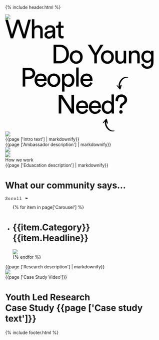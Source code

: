 {% include header.html %}
<div class="som-splash">
  <div class="som_splash__image-wrapper">
    <img class="som-splash__image" src="{{page ['What we do splash image']}}">
  </div>
  <div class="som-hero-text half som-wrapper">
    <svg width="475" height="358" viewBox="0 0 475 358" xmlns="http://www.w3.org/2000/svg"><g fill="#000" fill-rule="evenodd"><path d="M73.332 1.26h8.484L64.848 60.816h-8.484l-15.54-48.3-15.372 48.3H17.22L0 1.26h8.484l13.104 46.62L36.54 1.26h8.652L60.48 48.384 73.332 1.26zm19.842 59.556h-7.896V0h7.896v25.116c1.456-2.128 3.276-3.64 5.46-4.536a17.76 17.76 0 016.804-1.344c2.408 0 4.522.406 6.342 1.218 1.82.812 3.332 1.932 4.536 3.36 1.204 1.428 2.1 3.122 2.688 5.082.588 1.96.882 4.06.882 6.3v25.62h-7.896V36.54c0-1.4-.154-2.716-.462-3.948-.308-1.232-.84-2.31-1.596-3.234-.756-.924-1.736-1.652-2.94-2.184-1.204-.532-2.674-.798-4.41-.798-1.512 0-2.842.28-3.99.84a8.568 8.568 0 00-2.898 2.268c-.784.952-1.386 2.072-1.806 3.36-.42 1.288-.658 2.688-.714 4.2v23.772zm32.273-10.836c0-1.792.308-3.402.924-4.83.616-1.428 1.47-2.646 2.562-3.654 1.092-1.008 2.394-1.82 3.906-2.436a22.267 22.267 0 014.872-1.344l10.92-1.596c1.232-.168 2.058-.532 2.478-1.092.42-.56.63-1.204.63-1.932 0-1.96-.686-3.654-2.058-5.082-1.372-1.428-3.598-2.142-6.678-2.142-2.8 0-4.956.77-6.468 2.31-1.512 1.54-2.408 3.486-2.688 5.838l-7.56-1.764a13.863 13.863 0 011.722-5.292 14.16 14.16 0 013.57-4.158c1.456-1.148 3.15-2.044 5.082-2.688 1.932-.644 3.99-.966 6.174-.966 3.024 0 5.6.406 7.728 1.218 2.128.812 3.864 1.89 5.208 3.234a12.16 12.16 0 012.94 4.704 17.19 17.19 0 01.924 5.628V54.18c0 1.792.056 3.22.168 4.284.112 1.064.224 1.848.336 2.352h-7.728c-.112-.504-.21-1.176-.294-2.016-.084-.84-.126-1.988-.126-3.444-.448.728-1.036 1.484-1.764 2.268-.728.784-1.624 1.512-2.688 2.184-1.064.672-2.31 1.218-3.738 1.638-1.428.42-3.038.63-4.83.63-2.072 0-3.934-.336-5.586-1.008-1.652-.672-3.066-1.554-4.242-2.646a11.53 11.53 0 01-2.73-3.822 11.295 11.295 0 01-.966-4.62zm14.616 5.46c1.624 0 3.15-.21 4.578-.63 1.428-.42 2.66-1.092 3.696-2.016 1.036-.924 1.862-2.156 2.478-3.696.616-1.54.924-3.402.924-5.586v-1.848l-12.348 1.848c-1.68.28-3.08.91-4.2 1.89-1.12.98-1.68 2.366-1.68 4.158 0 1.512.588 2.87 1.764 4.074 1.176 1.204 2.772 1.806 4.788 1.806zm37.902-35.028h8.736v7.14h-8.736v21c0 1.848.42 3.234 1.26 4.158.84.924 2.296 1.386 4.368 1.386.504 0 1.064-.028 1.68-.084.616-.056 1.092-.14 1.428-.252v6.72c-.336.112-.98.266-1.932.462s-2.1.294-3.444.294c-3.472 0-6.216-.994-8.232-2.982-2.016-1.988-3.024-4.83-3.024-8.526V27.552h-7.728v-7.14h2.184c2.184 0 3.766-.588 4.746-1.764.98-1.176 1.47-2.66 1.47-4.452V7.644h7.224v12.768zm-2.918 113.096c2.744 0 5.348-.462 7.812-1.386a17.957 17.957 0 006.468-4.158c1.848-1.848 3.304-4.172 4.368-6.972 1.064-2.8 1.596-6.076 1.596-9.828s-.532-7.042-1.596-9.87c-1.064-2.828-2.506-5.18-4.326-7.056a17.843 17.843 0 00-6.384-4.242c-2.436-.952-5.026-1.428-7.77-1.428h-12.348v44.94h12.18zm-20.412 7.308V81.26h20.832c3.752 0 7.35.644 10.794 1.932 3.444 1.288 6.454 3.192 9.03 5.712 2.576 2.52 4.634 5.642 6.174 9.366 1.54 3.724 2.31 8.022 2.31 12.894s-.77 9.156-2.31 12.852c-1.54 3.696-3.626 6.79-6.258 9.282a26.208 26.208 0 01-9.114 5.628c-3.444 1.26-7.042 1.89-10.794 1.89h-20.664zm72.425-5.796c1.68 0 3.276-.308 4.788-.924 1.512-.616 2.856-1.54 4.032-2.772 1.176-1.232 2.1-2.744 2.772-4.536.672-1.792 1.008-3.864 1.008-6.216 0-2.352-.336-4.41-1.008-6.174-.672-1.764-1.596-3.262-2.772-4.494-1.176-1.232-2.52-2.156-4.032-2.772a12.568 12.568 0 00-4.788-.924c-1.68 0-3.276.308-4.788.924-1.512.616-2.856 1.54-4.032 2.772-1.176 1.232-2.1 2.73-2.772 4.494-.672 1.764-1.008 3.822-1.008 6.174 0 2.352.336 4.424 1.008 6.216.672 1.792 1.596 3.304 2.772 4.536 1.176 1.232 2.52 2.156 4.032 2.772 1.512.616 3.108.924 4.788.924zm0-35.868c3.024 0 5.796.546 8.316 1.638 2.52 1.092 4.704 2.59 6.552 4.494 1.848 1.904 3.276 4.158 4.284 6.762 1.008 2.604 1.512 5.446 1.512 8.526s-.504 5.936-1.512 8.568c-1.008 2.632-2.436 4.9-4.284 6.804-1.848 1.904-4.032 3.402-6.552 4.494-2.52 1.092-5.292 1.638-8.316 1.638-3.024 0-5.796-.546-8.316-1.638-2.52-1.092-4.704-2.59-6.552-4.494-1.848-1.904-3.276-4.172-4.284-6.804-1.008-2.632-1.512-5.488-1.512-8.568 0-3.08.504-5.922 1.512-8.526s2.436-4.858 4.284-6.762c1.848-1.904 4.032-3.402 6.552-4.494 2.52-1.092 5.292-1.638 8.316-1.638zm36.827-17.892h9.912l15.456 26.544 15.456-26.544h9.408l-21 34.104v25.452h-8.232v-25.452l-21-34.104zm63.018 53.76c1.68 0 3.276-.308 4.788-.924 1.512-.616 2.856-1.54 4.032-2.772 1.176-1.232 2.1-2.744 2.772-4.536.672-1.792 1.008-3.864 1.008-6.216 0-2.352-.336-4.41-1.008-6.174-.672-1.764-1.596-3.262-2.772-4.494-1.176-1.232-2.52-2.156-4.032-2.772a12.568 12.568 0 00-4.788-.924c-1.68 0-3.276.308-4.788.924-1.512.616-2.856 1.54-4.032 2.772-1.176 1.232-2.1 2.73-2.772 4.494-.672 1.764-1.008 3.822-1.008 6.174 0 2.352.336 4.424 1.008 6.216.672 1.792 1.596 3.304 2.772 4.536 1.176 1.232 2.52 2.156 4.032 2.772 1.512.616 3.108.924 4.788.924zm0-35.868c3.024 0 5.796.546 8.316 1.638 2.52 1.092 4.704 2.59 6.552 4.494 1.848 1.904 3.276 4.158 4.284 6.762 1.008 2.604 1.512 5.446 1.512 8.526s-.504 5.936-1.512 8.568c-1.008 2.632-2.436 4.9-4.284 6.804-1.848 1.904-4.032 3.402-6.552 4.494-2.52 1.092-5.292 1.638-8.316 1.638-3.024 0-5.796-.546-8.316-1.638-2.52-1.092-4.704-2.59-6.552-4.494-1.848-1.904-3.276-4.172-4.284-6.804-1.008-2.632-1.512-5.488-1.512-8.568 0-3.08.504-5.922 1.512-8.526s2.436-4.858 4.284-6.762c1.848-1.904 4.032-3.402 6.552-4.494 2.52-1.092 5.292-1.638 8.316-1.638zm52.434 36.792c-1.12 2.128-2.8 3.682-5.04 4.662s-4.536 1.47-6.888 1.47c-2.352 0-4.466-.42-6.342-1.26-1.876-.84-3.458-1.988-4.746-3.444-1.288-1.456-2.282-3.164-2.982-5.124-.7-1.96-1.05-4.088-1.05-6.384v-25.452h7.896v24.276c0 1.4.168 2.73.504 3.99.336 1.26.868 2.366 1.596 3.318.728.952 1.666 1.708 2.814 2.268 1.148.56 2.562.84 4.242.84 3.192 0 5.586-.952 7.182-2.856s2.394-4.396 2.394-7.476v-24.36h7.896v32.928c0 1.624.042 3.094.126 4.41.084 1.316.182 2.338.294 3.066h-7.56c-.112-.448-.196-1.162-.252-2.142-.056-.98-.084-1.89-.084-2.73zm24.293 4.872h-7.896v-40.404h7.728v5.796c1.456-2.52 3.304-4.312 5.544-5.376 2.24-1.064 4.536-1.596 6.888-1.596 2.408 0 4.522.406 6.342 1.218 1.82.812 3.332 1.932 4.536 3.36 1.204 1.428 2.1 3.122 2.688 5.082.588 1.96.882 4.06.882 6.3v25.62h-7.896V116.54c0-1.4-.154-2.716-.462-3.948-.308-1.232-.84-2.31-1.596-3.234-.756-.924-1.736-1.652-2.94-2.184-1.204-.532-2.674-.798-4.41-.798-1.568 0-2.94.294-4.116.882a8.466 8.466 0 00-2.94 2.394c-.784 1.008-1.372 2.184-1.764 3.528a15.229 15.229 0 00-.588 4.284v23.352zm39.498.42c.28 2.856 1.414 5.222 3.402 7.098 1.988 1.876 4.522 2.814 7.602 2.814 4.256 0 7.378-1.092 9.366-3.276 1.988-2.184 2.982-5.46 2.982-9.828v-5.796c-.952 1.848-2.492 3.416-4.62 4.704-2.128 1.288-4.704 1.932-7.728 1.932-2.688 0-5.166-.49-7.434-1.47s-4.228-2.324-5.88-4.032c-1.652-1.708-2.94-3.766-3.864-6.174-.924-2.408-1.386-5.04-1.386-7.896 0-2.744.448-5.306 1.344-7.686.896-2.38 2.156-4.452 3.78-6.216 1.624-1.764 3.57-3.164 5.838-4.2 2.268-1.036 4.802-1.554 7.602-1.554 3.136 0 5.74.56 7.812 1.68 2.072 1.12 3.612 2.688 4.62 4.704v-5.628h7.812v37.38a28.14 28.14 0 01-1.008 7.518c-.672 2.436-1.806 4.592-3.402 6.468-1.596 1.876-3.682 3.388-6.258 4.536-2.576 1.148-5.768 1.722-9.576 1.722-2.52 0-4.858-.378-7.014-1.134-2.156-.756-4.06-1.806-5.712-3.15a16.769 16.769 0 01-4.032-4.746c-1.036-1.82-1.666-3.822-1.89-6.006l7.644-1.764zm12.18-8.988c3.416 0 6.188-1.176 8.316-3.528 2.128-2.352 3.192-5.488 3.192-9.408 0-3.92-1.064-7.056-3.192-9.408-2.128-2.352-4.9-3.528-8.316-3.528-3.528 0-6.356 1.176-8.484 3.528-2.128 2.352-3.192 5.488-3.192 9.408 0 3.976 1.05 7.126 3.15 9.45 2.1 2.324 4.942 3.486 8.526 3.486zM75.905 183.064c3.584 0 6.398-.91 8.442-2.73 2.044-1.82 3.066-4.27 3.066-7.35 0-3.192-1.022-5.712-3.066-7.56-2.044-1.848-4.858-2.772-8.442-2.772H63.977v20.412h11.928zm-11.928 7.392v24.36h-8.232V155.26h21.672c2.744 0 5.25.448 7.518 1.344 2.268.896 4.2 2.142 5.796 3.738a17.322 17.322 0 013.738 5.586c.896 2.128 1.344 4.452 1.344 6.972 0 2.52-.448 4.858-1.344 7.014-.896 2.156-2.142 4.004-3.738 5.544s-3.528 2.758-5.796 3.654c-2.268.896-4.774 1.344-7.518 1.344h-13.44zm60.413 0c-.112-2.912-1.092-5.362-2.94-7.35-1.848-1.988-4.564-2.982-8.148-2.982-1.68 0-3.178.294-4.494.882-1.316.588-2.436 1.372-3.36 2.352a12.104 12.104 0 00-2.226 3.318 10.13 10.13 0 00-.924 3.78h22.092zm7.98 12.852a17.735 17.735 0 01-2.478 4.998 17.97 17.97 0 01-3.948 4.032c-1.54 1.148-3.29 2.058-5.25 2.73-1.96.672-4.116 1.008-6.468 1.008-2.688 0-5.264-.476-7.728-1.428a18.87 18.87 0 01-6.51-4.2c-1.876-1.848-3.36-4.116-4.452-6.804-1.092-2.688-1.638-5.74-1.638-9.156 0-3.192.532-6.09 1.596-8.694 1.064-2.604 2.478-4.844 4.242-6.72a18.787 18.787 0 016.174-4.368 17.946 17.946 0 017.308-1.554c3.08 0 5.838.518 8.274 1.554 2.436 1.036 4.466 2.478 6.09 4.326 1.624 1.848 2.87 4.074 3.738 6.678.868 2.604 1.302 5.474 1.302 8.61 0 .504-.014.98-.042 1.428-.028.448-.07.812-.126 1.092h-30.408c.056 1.792.392 3.444 1.008 4.956.616 1.512 1.47 2.814 2.562 3.906a11.267 11.267 0 003.864 2.52c1.484.588 3.066.882 4.746.882 3.304 0 5.824-.784 7.56-2.352 1.736-1.568 2.996-3.5 3.78-5.796l6.804 2.352zm23.118 5.712c1.68 0 3.276-.308 4.788-.924 1.512-.616 2.856-1.54 4.032-2.772 1.176-1.232 2.1-2.744 2.772-4.536.672-1.792 1.008-3.864 1.008-6.216 0-2.352-.336-4.41-1.008-6.174-.672-1.764-1.596-3.262-2.772-4.494-1.176-1.232-2.52-2.156-4.032-2.772a12.568 12.568 0 00-4.788-.924c-1.68 0-3.276.308-4.788.924-1.512.616-2.856 1.54-4.032 2.772-1.176 1.232-2.1 2.73-2.772 4.494-.672 1.764-1.008 3.822-1.008 6.174 0 2.352.336 4.424 1.008 6.216.672 1.792 1.596 3.304 2.772 4.536 1.176 1.232 2.52 2.156 4.032 2.772 1.512.616 3.108.924 4.788.924zm0-35.868c3.024 0 5.796.546 8.316 1.638 2.52 1.092 4.704 2.59 6.552 4.494 1.848 1.904 3.276 4.158 4.284 6.762 1.008 2.604 1.512 5.446 1.512 8.526s-.504 5.936-1.512 8.568c-1.008 2.632-2.436 4.9-4.284 6.804-1.848 1.904-4.032 3.402-6.552 4.494-2.52 1.092-5.292 1.638-8.316 1.638-3.024 0-5.796-.546-8.316-1.638-2.52-1.092-4.704-2.59-6.552-4.494-1.848-1.904-3.276-4.172-4.284-6.804-1.008-2.632-1.512-5.488-1.512-8.568 0-3.08.504-5.922 1.512-8.526s2.436-4.858 4.284-6.762c1.848-1.904 4.032-3.402 6.552-4.494 2.52-1.092 5.292-1.638 8.316-1.638zm26.226 57.624v-56.364h7.644v6.3c1.12-2.016 2.828-3.724 5.124-5.124 2.296-1.4 5.096-2.1 8.4-2.1 3.024 0 5.698.546 8.022 1.638 2.324 1.092 4.256 2.59 5.796 4.494s2.716 4.144 3.528 6.72c.812 2.576 1.218 5.32 1.218 8.232 0 3.024-.42 5.824-1.26 8.4-.84 2.576-2.072 4.83-3.696 6.762a17.182 17.182 0 01-5.922 4.536c-2.324 1.092-4.97 1.638-7.938 1.638-3.136 0-5.824-.644-8.064-1.932-2.24-1.288-3.92-2.828-5.04-4.62v21.42h-7.812zm31.668-36.204c0-2.016-.28-3.878-.84-5.586-.56-1.708-1.344-3.192-2.352-4.452a10.827 10.827 0 00-3.738-2.982c-1.484-.728-3.15-1.092-4.998-1.092-1.792 0-3.43.364-4.914 1.092a11.684 11.684 0 00-3.822 2.982c-1.064 1.26-1.876 2.744-2.436 4.452-.56 1.708-.84 3.57-.84 5.586 0 2.072.28 3.99.84 5.754.56 1.764 1.372 3.276 2.436 4.536a11.204 11.204 0 003.822 2.94c1.484.7 3.122 1.05 4.914 1.05 1.848 0 3.5-.35 4.956-1.05 1.456-.7 2.702-1.68 3.738-2.94s1.834-2.772 2.394-4.536c.56-1.764.84-3.682.84-5.754zm13.625 20.244V154h7.896v60.816h-7.896zm44.034-24.36c-.112-2.912-1.092-5.362-2.94-7.35-1.848-1.988-4.564-2.982-8.148-2.982-1.68 0-3.178.294-4.494.882-1.316.588-2.436 1.372-3.36 2.352a12.104 12.104 0 00-2.226 3.318 10.13 10.13 0 00-.924 3.78h22.092zm7.98 12.852a17.735 17.735 0 01-2.478 4.998 17.97 17.97 0 01-3.948 4.032c-1.54 1.148-3.29 2.058-5.25 2.73-1.96.672-4.116 1.008-6.468 1.008-2.688 0-5.264-.476-7.728-1.428a18.87 18.87 0 01-6.51-4.2c-1.876-1.848-3.36-4.116-4.452-6.804-1.092-2.688-1.638-5.74-1.638-9.156 0-3.192.532-6.09 1.596-8.694 1.064-2.604 2.478-4.844 4.242-6.72a18.787 18.787 0 016.174-4.368 17.946 17.946 0 017.308-1.554c3.08 0 5.838.518 8.274 1.554 2.436 1.036 4.466 2.478 6.09 4.326 1.624 1.848 2.87 4.074 3.738 6.678.868 2.604 1.302 5.474 1.302 8.61 0 .504-.014.98-.042 1.428-.028.448-.07.812-.126 1.092h-30.408c.056 1.792.392 3.444 1.008 4.956.616 1.512 1.47 2.814 2.562 3.906a11.267 11.267 0 003.864 2.52c1.484.588 3.066.882 4.746.882 3.304 0 5.824-.784 7.56-2.352 1.736-1.568 2.996-3.5 3.78-5.796l6.804 2.352zm-67.5 97.508l-32.173-48.552v48.552h-8.232V241.26h11.004l29.736 45.696V241.26h8.232v59.556h-8.568zm45.545-24.36c-.112-2.912-1.092-5.362-2.94-7.35-1.848-1.988-4.564-2.982-8.148-2.982-1.68 0-3.178.294-4.494.882-1.316.588-2.436 1.372-3.36 2.352a12.104 12.104 0 00-2.226 3.318 10.13 10.13 0 00-.924 3.78h22.092zm7.98 12.852a17.735 17.735 0 01-2.478 4.998 17.97 17.97 0 01-3.948 4.032c-1.54 1.148-3.29 2.058-5.25 2.73-1.96.672-4.116 1.008-6.468 1.008-2.688 0-5.264-.476-7.728-1.428a18.87 18.87 0 01-6.51-4.2c-1.876-1.848-3.36-4.116-4.452-6.804-1.092-2.688-1.638-5.74-1.638-9.156 0-3.192.532-6.09 1.596-8.694 1.064-2.604 2.478-4.844 4.242-6.72a18.787 18.787 0 016.174-4.368 17.946 17.946 0 017.308-1.554c3.08 0 5.838.518 8.274 1.554 2.436 1.036 4.466 2.478 6.09 4.326 1.624 1.848 2.87 4.074 3.738 6.678.868 2.604 1.302 5.474 1.302 8.61 0 .504-.014.98-.042 1.428-.028.448-.07.812-.126 1.092h-30.408c.056 1.792.392 3.444 1.008 4.956.616 1.512 1.47 2.814 2.562 3.906a11.267 11.267 0 003.864 2.52c1.484.588 3.066.882 4.746.882 3.304 0 5.824-.784 7.56-2.352 1.736-1.568 2.996-3.5 3.78-5.796l6.804 2.352zm33.03-12.852c-.113-2.912-1.093-5.362-2.94-7.35-1.849-1.988-4.565-2.982-8.149-2.982-1.68 0-3.178.294-4.494.882-1.316.588-2.436 1.372-3.36 2.352a12.104 12.104 0 00-2.226 3.318 10.13 10.13 0 00-.924 3.78h22.092zm7.98 12.852a17.735 17.735 0 01-2.479 4.998 17.97 17.97 0 01-3.948 4.032c-1.54 1.148-3.29 2.058-5.25 2.73-1.96.672-4.116 1.008-6.468 1.008-2.688 0-5.264-.476-7.728-1.428a18.87 18.87 0 01-6.51-4.2c-1.876-1.848-3.36-4.116-4.452-6.804-1.092-2.688-1.638-5.74-1.638-9.156 0-3.192.532-6.09 1.596-8.694 1.064-2.604 2.478-4.844 4.242-6.72a18.787 18.787 0 016.174-4.368 17.946 17.946 0 017.308-1.554c3.08 0 5.838.518 8.274 1.554 2.436 1.036 4.466 2.478 6.09 4.326 1.624 1.848 2.87 4.074 3.738 6.678.868 2.604 1.302 5.474 1.302 8.61 0 .504-.014.98-.042 1.428-.028.448-.07.812-.126 1.092h-30.408c.056 1.792.392 3.444 1.008 4.956.616 1.512 1.47 2.814 2.562 3.906a11.267 11.267 0 003.864 2.52c1.484.588 3.066.882 4.746.882 3.304 0 5.824-.784 7.56-2.352 1.736-1.568 2.996-3.5 3.78-5.796l6.804 2.352zm10.517-8.82c0 2.072.266 3.99.798 5.754.532 1.764 1.302 3.29 2.31 4.578a10.735 10.735 0 003.696 3.024c1.456.728 3.136 1.092 5.04 1.092 1.792 0 3.416-.378 4.872-1.134a11.183 11.183 0 003.696-3.066c1.008-1.288 1.778-2.828 2.31-4.62.532-1.792.798-3.724.798-5.796 0-4.2-1.022-7.588-3.066-10.164-2.044-2.576-4.886-3.864-8.526-3.864-1.792 0-3.43.35-4.914 1.05-1.484.7-2.744 1.68-3.78 2.94-1.036 1.26-1.834 2.758-2.394 4.494-.56 1.736-.84 3.64-.84 5.712zm23.604 14.196c-.952 1.96-2.478 3.654-4.578 5.082s-4.746 2.142-7.938 2.142c-2.968 0-5.628-.546-7.98-1.638a17.493 17.493 0 01-6.006-4.536c-1.652-1.932-2.926-4.2-3.822-6.804-.896-2.604-1.344-5.418-1.344-8.442 0-2.856.462-5.558 1.386-8.106.924-2.548 2.226-4.788 3.906-6.72a18.92 18.92 0 016.048-4.62c2.352-1.148 4.956-1.722 7.812-1.722 1.792 0 3.374.196 4.746.588 1.372.392 2.562.91 3.57 1.554s1.848 1.372 2.52 2.184c.672.812 1.176 1.638 1.512 2.478V240h7.812v53.34c0 1.96.056 3.612.168 4.956.112 1.344.196 2.184.252 2.52h-7.644c-.112-.448-.21-1.162-.294-2.142a39.198 39.198 0 01-.126-3.318v-.672zm26.31-10.92a12.96 12.96 0 01-.084-1.428v-1.512c0-2.8.532-5.264 1.596-7.392s2.856-4.032 5.376-5.712l3.696-2.52c1.456-.952 2.562-2.156 3.318-3.612a9.888 9.888 0 001.134-4.62c0-1.232-.21-2.422-.63-3.57a9.258 9.258 0 00-1.848-3.066c-.812-.896-1.848-1.61-3.108-2.142-1.26-.532-2.73-.798-4.41-.798-1.848 0-3.43.308-4.746.924-1.316.616-2.394 1.428-3.234 2.436a10.323 10.323 0 00-1.89 3.444 12.658 12.658 0 00-.63 3.948c0 .728.056 1.484.168 2.268.112.784.252 1.4.42 1.848l-8.148-1.008c-.336-1.176-.504-2.52-.504-4.032 0-1.904.364-3.878 1.092-5.922.728-2.044 1.848-3.906 3.36-5.586 1.512-1.68 3.43-3.052 5.754-4.116 2.324-1.064 5.11-1.596 8.358-1.596 2.912 0 5.516.476 7.812 1.428 2.296.952 4.228 2.212 5.796 3.78a15.879 15.879 0 013.57 5.418 16.814 16.814 0 011.218 6.258c0 3.36-.812 6.23-2.436 8.61-1.624 2.38-3.668 4.382-6.132 6.006l-3.864 2.604a7.777 7.777 0 00-2.814 3.486c-.588 1.428-.882 2.954-.882 4.578v.63c0 .196.028.518.084.966h-7.392zm-1.848 12.012c0-1.512.532-2.814 1.596-3.906s2.352-1.638 3.864-1.638 2.814.546 3.906 1.638c1.092 1.092 1.638 2.394 1.638 3.906s-.546 2.8-1.638 3.864c-1.092 1.064-2.394 1.596-3.906 1.596s-2.8-.532-3.864-1.596-1.596-2.352-1.596-3.864z" fill-rule="nonzero"/><path d="M313.448 328.272c2.55-2.985 5.114-5.957 7.671-8.935.167-.195.385-.387.452-.616.38-1.28 1.47-.801 2.294-.88.853-.082 1.205.495 1.371 1.25.156.71.401 1.402.585 2.106.869 3.312 1.766 6.618 2.573 9.945.272 1.121-.391 1.729-1.572 1.74-1.438.013-1.897-1.053-2.296-2.065-.511-1.294-.863-2.648-1.284-3.976l-.152.031c-.015.206-.036.411-.045.617-.336 7.638 2.465 14.237 7.37 19.941 4.528 5.264 10.095 8.723 17.581 7.854.533-.062 1.093.094 1.744.159-.528 1.234-1.391 1.738-2.528 1.961-5.365 1.054-10.263.077-14.896-2.832-7.84-4.92-15.241-16.39-13.248-28.622-.431.51-.74.916-1.091 1.282-1.136 1.185-2.234 2.413-3.467 3.493-.35.307-1.108.165-1.68.228-.027-.533-.151-1.084-.053-1.593.076-.392.393-.763.67-1.088M357.448 213.36c2.55 2.985 5.114 5.957 7.671 8.935.167.195.385.387.452.616.38 1.28 1.47.801 2.294.88.853.082 1.205-.495 1.371-1.25.156-.71.401-1.402.585-2.106.869-3.312 1.766-6.618 2.573-9.945.272-1.121-.391-1.729-1.572-1.74-1.438-.013-1.897 1.053-2.296 2.065-.511 1.294-.863 2.648-1.284 3.976l-.152-.031c-.015-.206-.036-.411-.045-.617-.336-7.638 2.465-14.237 7.37-19.941 4.528-5.264 10.095-8.723 17.581-7.854.533.062 1.093-.094 1.744-.159-.528-1.234-1.391-1.738-2.528-1.961-5.365-1.054-10.263-.077-14.896 2.832-7.84 4.92-15.241 16.39-13.248 28.622-.431-.51-.74-.916-1.091-1.282-1.136-1.185-2.234-2.413-3.467-3.493-.35-.307-1.108-.165-1.68-.228-.027.533-.151 1.084-.053 1.593.076.392.393.763.67 1.088"/></g></svg>
  </div>
</div>
<div class="som-panel scroller left beige book">
  <div class="flex">
  <div class="som-left white">
    <div class="som-image-style">
      <img src="{{page ['Intro image']}}">
    </div>
  </div>
  <div class="som-right">
    <div class="som-scroll-text right">
      {{page ['Intro text'] | markdownify}}
    </div>
  </div>
  </div>
</div>
<div class="som-panel scroller right blue book">
  <div class="flex">
  <div class="som-left">
    <div class="som-scroll-text left">
      {{page ['Ambassador description'] | markdownify}}
    </div>
  </div>
  <div class="som-right">
    <img src="{{page ['Ambassador image']}}">
  </div>
  </div>
</div>
<div class="som-panel scroller left white">
  <div class="flex">
  <div class="som-left">
    <img src="{{page ['Education image']}}">
  </div>
  <div class="som-right">
    <div class="som-scroll-text">
      <div class="som-scroll-sub-head">
        How we work
      </div>
      {{page ['Eduacation description'] | markdownify}}
    </div>
  </div>
  </div>
</div>
<div id="carousel" class="som-carousel">
  <div class="som-wrapper">
    <div class="som-panel-title">
      <h1>What our community says…</h1>
      <div class="som-scroll">
        <svg width="72" height="11" viewBox="0 0 72 11" xmlns="http://www.w3.org/2000/svg"><path d="M7.015 7.645c0 1.515-1.305 2.535-3 2.535-.825 0-1.38-.165-2.1-.54l-.045.555-.9-.12.15-1.59c.045-.45-.06-.9-.15-1.335l.9-.135.09.72C2.095 8.8 2.695 9.34 4.09 9.34c.885 0 1.95-.465 1.95-1.605 0-2.67-4.845-1.2-4.845-4.485 0-1.62 1.53-2.43 2.985-2.43.54 0 1.215.135 1.695.39l.09-.585.9.165-.135 1.5c-.045.45.045.885.135 1.32l-.915.135c-.03-.42-.015-1.02-.21-1.395-.285-.525-.915-.69-1.59-.69-.825 0-1.98.39-1.98 1.53 0 2.415 4.845 1.095 4.845 4.455zM15.79 8.68l.33.765a6.39 6.39 0 01-2.91.735c-1.905 0-3.435-1.26-3.435-3.225 0-1.98 1.485-3.345 3.435-3.345.825 0 1.875.255 2.295 1.05l-.03.75.045.765h-.96l.015-.42c.03-.975-.495-1.305-1.44-1.305-1.395 0-2.385 1.005-2.385 2.4 0 1.485 1.005 2.49 2.49 2.49.855 0 1.785-.27 2.55-.66zm5.46-2.64v3.12h2.715V10h-4.95v-.84h1.305V4.645l-1.095.15-.135-.765c.48-.03.975-.09 1.32-.405.12-.135.21-.255.405-.255.435 0 .435.42.435.75v.795c.825-.6 1.62-1.305 2.7-1.305.78 0 1.275.525 1.515 1.215l-.93.375c-.12-.315-.27-.75-.675-.75-.765 0-2.025 1.065-2.61 1.59zm9.735 4.14c-1.86 0-3.27-1.44-3.27-3.285 0-1.86 1.41-3.285 3.27-3.285s3.27 1.425 3.27 3.285c0 1.845-1.41 3.285-3.27 3.285zm0-.84c1.38 0 2.295-1.125 2.295-2.445 0-1.335-.915-2.445-2.295-2.445S28.69 5.56 28.69 6.895c0 1.32.915 2.445 2.295 2.445zM40.57.94v8.22h2.505V10h-6.24v-.84h2.805V1.465c-.51.09-1.02.135-1.545.15l-.87.03-.15-.825.96-.015c.465 0 1.35-.03 1.68-.42.12-.135.21-.225.405-.225.465 0 .45.45.45.78zm9 0v8.22h2.505V10h-6.24v-.84h2.805V1.465c-.51.09-1.02.135-1.545.15l-.87.03-.15-.825.96-.015c.465 0 1.35-.03 1.68-.42.12-.135.21-.225.405-.225.465 0 .45.45.45.78zm20.136 5.017l-.578.667c-.176.21-.381.376-.616.498-.22.117-.461.175-.725.175a1.51 1.51 0 01-.747-.175c-.302-.162-.51-.323-.622-.484-.254-.386-.39-.588-.41-.608a3.59 3.59 0 01-.3-.549.686.686 0 00-.352-.352.87.87 0 00-.388-.102.77.77 0 00-.396.102c-.17.098-.286.198-.344.3-.049.084-.103.191-.161.323l-1.04-.645c.097-.376.297-.7.6-.974.186-.17.39-.324.615-.461.186-.108.428-.156.726-.147.317.01.559.066.725.169.307.195.532.351.673.469.093.073.247.285.462.637.137.224.22.366.249.425.015.034.134.141.359.322.068.058.183.088.344.088a.659.659 0 00.352-.11 1.35 1.35 0 00.388-.308c.078-.097.093-.232.044-.403h-1.37v-1.37h3.018l.864.865v3.018h-1.37v-1.37z" fill="#000" fill-rule="nonzero"/></svg>
      </div>
    </div>
  </div>
  <ul>
    {% for item in page['Carousel']  %}
        <li class="magnify">
          <a href="{{item.Link}}"></a>
          <h1 class="shadow-headline"><span>{{item.Category}}</span>{{item.Headline}}</h1>
          <img src="{{item.Image}}">
        </li>
    {% endfor %}
  </ul>
</div>
<div class="som-panel scroller right blue book">
  <div class="flex">
  <div class="som-left">
    <div class="som-scroll-text left">
      {{page ['Research description'] | markdownify}}
    </div>
  </div>
  <div class="som-right white">
    <div class="som-image-style">
      <img src="{{page ['Research image']}}">
    </div>
  </div>
  </div>
</div>
<div class="som-panel fade-in overlap full left green">
  <div class="som-wrapper flex">
    <div class="som-left green">
      <div class="som-video-style">
        {{page ['Case Study Video']}}
      </div>
    </div>
    <div class="som-right">
      <h1 class="centred small">
        <div class="som-scroll-sub-head">
          Youth Led Research
        </div>
        Case Study
        <span>{{page ['Case study text']}}</span></h1>
    </div>
  </div>
</div>
{% include footer.html %}
